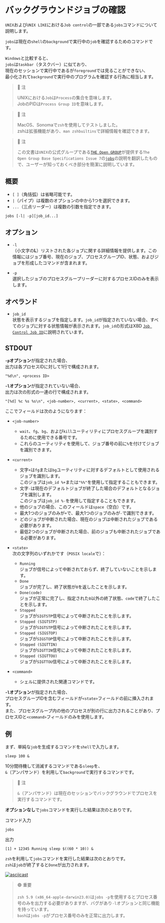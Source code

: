 # バックグラウンドジョブの確認

`UNIX`および`UNIX LIKE`における`Job control`の一部である`jobs`コマンドについて説明します。

`jobs`は現在の`shell`の`background`で実行中の`job`を確認するためのコマンドです。

`Windows`と比較すると、\
`jobs`は`taskbar`（タスクバー）に似ており、\
現在のセッションで実行中であるが`foreground`では見ることができない、\
最小化されて`background`で実行中のプログラムを確認する行為に相当します。

> 🔵 注
>
> UNIXにおける`Job`は`Process`の集合を意味します。\
> JobのPIDは`Process Group ID`を意味します。

> 🔵 注
>
> MacOS、Sonomaで`zsh`を使用してテストしました。\
> zshは拡張機能があり、`man zshbuiltins`で詳細情報を確認できます。

> 🔵 注
>
> この文書は`UNIX`の公式グループである[`THE Open GROUP`](https://www.opengroup.org)が提供する`The Open Group Base Specifications Issue 7`の[`jobs`](https://pubs.opengroup.org/onlinepubs/9699919799.2016edition/utilities/jobs.html)の説明を翻訳したもので、ユーザーが知っておくべき部分を簡潔に説明しています。

## 概要

- `[ ]`（角括弧）は省略可能です。
- `|`（パイプ）は複数のオプションの中から1つを選択できます。
- `...`（三点リーダー）は複数の引数を指定できます。

```text
jobs [-l| -p][job_id...]
```

## オプション

- `-l`\
  （小文字の**L**）リストされた各ジョブに関する詳細情報を提供します。この情報にはジョブ番号、現在のジョブ、プロセスグループID、状態、およびジョブを形成したコマンドが含まれます。

- `-p`\
  選択したジョブのプロセスグループリーダーに対するプロセスIDのみを表示します。

## オペランド

- `job_id`\
  状態を表示するジョブを指定します。`job_id`が指定されていない場合、すべてのジョブに対する状態情報が表示されます。`job_id`の形式はXBD [`Job Control Job ID`](https://pubs.opengroup.org/onlinepubs/9699919799.2016edition/basedefs/V1_chap03.html#tag_03_204)に説明されています。

## STDOUT

**`-p`オプション**が指定された場合、\
出力は各プロセスIDに対して1行で構成されます。

```text
"%d\n", <process ID>
```

**`-l`オプション**が指定されていない場合、\
出力は次の形式の一連の行で構成されます。

```text
"[%d] %c %s %s\n", <job-number>, <current>, <state>, <command>
```

ここでフィールドは次のようになります：

- `<job-number>`

  - `wait`、`fg`、`bg`、および`kill`ユーティリティにプロセスグループを識別するために使用できる番号です。
  - これらのユーティリティを使用して、ジョブ番号の前に`%`を付けてジョブを識別できます。

- `<current>`

  - 文字`+`は`fg`または`bg`ユーティリティに対するデフォルトとして使用されるジョブを識別します。\
    このジョブは`job_id %+`または`"%%"`を使用して指定することもできます。
  - 文字`-`は現在のデフォルトジョブが終了した場合のデフォルトとなるジョブを識別します。\
    このジョブは`job_id %-`を使用して指定することもできます。
  - 他のジョブの場合、このフィールドは`space`（空白）です。
  - 最大1つのジョブのみが`+`で、最大1つのジョブのみが`-`で識別できます。
  - どのジョブが中断された場合、現在のジョブは中断されたジョブである必要があります。
  - 最低2つのジョブが中断された場合、前のジョブも中断されたジョブである必要があります。

- `<state>`\
  次の文字列のいずれかです（`POSIX locale`で）：

  - `Running`\
    ジョブが信号によって中断されておらず、終了していないことを示します。
  - `Done`\
    ジョブが完了し、終了状態が`0`を返したことを示します。
  - `Done(code)`\
    ジョブが正常に完了し、指定された`0`以外の終了状態、`code`で終了したことを示します。
  - `Stopped`\
    ジョブが`SIGTSTP`信号によって中断されたことを示します。
  - `Stopped (SIGTSTP)`\
    ジョブが`SIGTSTP`信号によって中断されたことを示します。
  - `Stopped (SIGSTOP)`\
    ジョブが`SIGSTOP`信号によって中断されたことを示します。
  - `Stopped (SIGTTIN)`\
    ジョブが`SIGTTIN`信号によって中断されたことを示します。
  - `Stopped (SIGTTOU)`\
    ジョブが`SIGTTOU`信号によって中断されたことを示します。

- `<command>`
  - シェルに提供された関連コマンドです。

**`-l`オプション**が指定された場合、\
プロセスグループIDを含むフィールドが`<state>`フィールドの前に挿入されます。\
また、プロセスグループ内の他のプロセスが別の行に出力されることがあり、プロセスIDと`<command>`フィールドのみを使用します。

## 例

まず、単純な`job`を生成するコマンドを`shell`で入力します。

```shell
sleep 100 &
```

10分間待機して消滅するコマンドである`sleep`を、\
`&`（アンパサンド）を利用して`background`で実行するコマンドです。

> 🔵 注
>
> `&`（アンパサンド）は現在のセッションでバックグラウンドでプロセスを実行するコマンドです。

**オプションなし**で`jobs`コマンドを実行した結果は次のとおりです。

コマンド入力

```shell
jobs
```

出力

```text
[1] + 12345 Running sleep $((60 * 10)) &
```

`zsh`を利用して`jobs`コマンドを実行した結果は次のとおりです。\
`zsh`は`job`が終了すると`Done`が出力されます。

[![asciicast](https://asciinema.xiyo.dev/a/22.svg)](https://asciinema.xiyo.dev/a/22)

> 🟣 重要
>
> `zsh 5.9 (x86_64-apple-darwin23.0)`は`jobs -p`を使用するとプロセス番号のみを出力する必要がありますが、バグがあり`-l`オプションと同じ機能を持っています。\
> `bash`は`jobs -p`がプロセス番号のみを正常に出力します。

